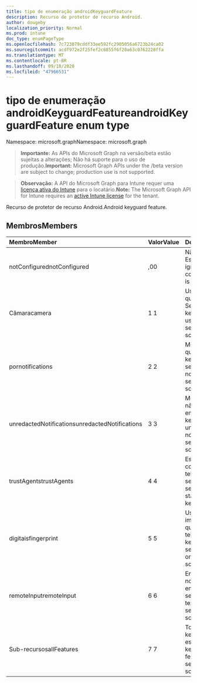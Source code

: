 ```yaml
---
title: tipo de enumeração androidKeyguardFeature
description: Recurso de protetor de recurso Android.
author: dougeby
localization_priority: Normal
ms.prod: intune
doc_type: enumPageType
ms.openlocfilehash: 7c723079cddf33ee592fc2905056a6723b24ca02
ms.sourcegitcommit: acdf972e2f25fef2c6855f6f28a63c0762228ffa
ms.translationtype: MT
ms.contentlocale: pt-BR
ms.lasthandoff: 09/18/2020
ms.locfileid: "47966531"
---
```

# <a name="androidkeyguardfeature-enum-type"></a><span data-ttu-id="f8141-103">tipo de enumeração androidKeyguardFeature</span><span class="sxs-lookup"><span data-stu-id="f8141-103">androidKeyguardFeature enum type</span></span>

<span data-ttu-id="f8141-104">Namespace: microsoft.graph</span><span class="sxs-lookup"><span data-stu-id="f8141-104">Namespace: microsoft.graph</span></span>

> <span data-ttu-id="f8141-105">**Importante:** As APIs do Microsoft Graph na versão/beta estão sujeitas a alterações; Não há suporte para o uso de produção.</span><span class="sxs-lookup"><span data-stu-id="f8141-105">**Important:** Microsoft Graph APIs under the /beta version are subject to change; production use is not supported.</span></span>

> <span data-ttu-id="f8141-106">**Observação:** A API do Microsoft Graph para Intune requer uma [licença ativa do Intune](https://go.microsoft.com/fwlink/?linkid=839381) para o locatário.</span><span class="sxs-lookup"><span data-stu-id="f8141-106">**Note:** The Microsoft Graph API for Intune requires an [active Intune license](https://go.microsoft.com/fwlink/?linkid=839381) for the tenant.</span></span>

<span data-ttu-id="f8141-107">Recurso de protetor de recurso Android.</span><span class="sxs-lookup"><span data-stu-id="f8141-107">Android keyguard feature.</span></span>

## <a name="members"></a><span data-ttu-id="f8141-108">Membros</span><span class="sxs-lookup"><span data-stu-id="f8141-108">Members</span></span>
|<span data-ttu-id="f8141-109">Membro</span><span class="sxs-lookup"><span data-stu-id="f8141-109">Member</span></span>|<span data-ttu-id="f8141-110">Valor</span><span class="sxs-lookup"><span data-stu-id="f8141-110">Value</span></span>|<span data-ttu-id="f8141-111">Descrição</span><span class="sxs-lookup"><span data-stu-id="f8141-111">Description</span></span>|
|:---|:---|:---|
|<span data-ttu-id="f8141-112">notConfigured</span><span class="sxs-lookup"><span data-stu-id="f8141-112">notConfigured</span></span>|<span data-ttu-id="f8141-113">,0</span><span class="sxs-lookup"><span data-stu-id="f8141-113">0</span></span>|<span data-ttu-id="f8141-114">Não configurado; Esse valor é ignorado.</span><span class="sxs-lookup"><span data-stu-id="f8141-114">Not configured; this value is ignored.</span></span>|
|<span data-ttu-id="f8141-115">Câmara</span><span class="sxs-lookup"><span data-stu-id="f8141-115">camera</span></span>|<span data-ttu-id="f8141-116">1 </span><span class="sxs-lookup"><span data-stu-id="f8141-116">1</span></span>|<span data-ttu-id="f8141-117">Uso da câmera quando em telas do Secure keyguard.</span><span class="sxs-lookup"><span data-stu-id="f8141-117">Camera usage when on secure keyguard screens.</span></span>|
|<span data-ttu-id="f8141-118">por</span><span class="sxs-lookup"><span data-stu-id="f8141-118">notifications</span></span>|<span data-ttu-id="f8141-119">2 </span><span class="sxs-lookup"><span data-stu-id="f8141-119">2</span></span>|<span data-ttu-id="f8141-120">Mostrar notificações quando em telas do keyguard seguras.</span><span class="sxs-lookup"><span data-stu-id="f8141-120">Showing notifications when on secure keyguard screens.</span></span>|
|<span data-ttu-id="f8141-121">unredactedNotifications</span><span class="sxs-lookup"><span data-stu-id="f8141-121">unredactedNotifications</span></span>|<span data-ttu-id="f8141-122">3 </span><span class="sxs-lookup"><span data-stu-id="f8141-122">3</span></span>|<span data-ttu-id="f8141-123">Mostrar notificações não redigidas quando em telas do Secure keyguard.</span><span class="sxs-lookup"><span data-stu-id="f8141-123">Showing unredacted notifications when on secure keyguard screens.</span></span>|
|<span data-ttu-id="f8141-124">trustAgents</span><span class="sxs-lookup"><span data-stu-id="f8141-124">trustAgents</span></span>|<span data-ttu-id="f8141-125">4 </span><span class="sxs-lookup"><span data-stu-id="f8141-125">4</span></span>|<span data-ttu-id="f8141-126">Estado do agente de confiança quando em telas de proteção de segurança seguras.</span><span class="sxs-lookup"><span data-stu-id="f8141-126">Trust agent state when on secure keyguard screens.</span></span>|
|<span data-ttu-id="f8141-127">digitais</span><span class="sxs-lookup"><span data-stu-id="f8141-127">fingerprint</span></span>|<span data-ttu-id="f8141-128">5 </span><span class="sxs-lookup"><span data-stu-id="f8141-128">5</span></span>|<span data-ttu-id="f8141-129">Uso do sensor de impressão digital quando estiver em telas do Secure keyguard.</span><span class="sxs-lookup"><span data-stu-id="f8141-129">Fingerprint sensor usage when on secure keyguard screens.</span></span>|
|<span data-ttu-id="f8141-130">remoteInput</span><span class="sxs-lookup"><span data-stu-id="f8141-130">remoteInput</span></span>|<span data-ttu-id="f8141-131">6 </span><span class="sxs-lookup"><span data-stu-id="f8141-131">6</span></span>|<span data-ttu-id="f8141-132">Entrada de texto de notificação quando em telas de keyguard seguras.</span><span class="sxs-lookup"><span data-stu-id="f8141-132">Notification text entry when on secure keyguard screens.</span></span>|
|<span data-ttu-id="f8141-133">Sub-recursos</span><span class="sxs-lookup"><span data-stu-id="f8141-133">allFeatures</span></span>|<span data-ttu-id="f8141-134">7 </span><span class="sxs-lookup"><span data-stu-id="f8141-134">7</span></span>|<span data-ttu-id="f8141-135">Todos os recursos de keyguard quando estão no Secure keyguard.</span><span class="sxs-lookup"><span data-stu-id="f8141-135">All keyguard features when on secure keyguard screens.</span></span>|






